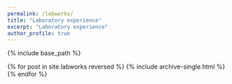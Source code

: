 ```yaml
---
permalink: /labworks/
title: "Laboratory experience"
excerpt: "Laboratory experience"
author_profile: true
---
```


{% include base_path %}

{% for post in site.labworks reversed %}
  {% include archive-single.html %}
{% endfor %}